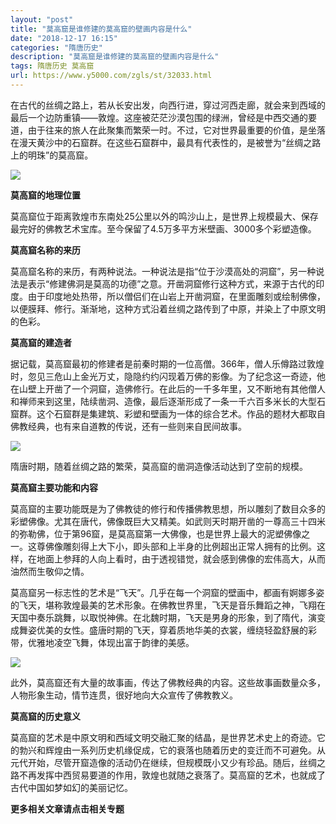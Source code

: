 ```yaml
---
layout: "post"
title: "莫高窟是谁修建的莫高窟的壁画内容是什么"
date: "2018-12-17 16:15"
categories: "隋唐历史"
description: "莫高窟是谁修建的莫高窟的壁画内容是什么"
tags: 隋唐历史 莫高窟
url: https://www.y5000.com/zgls/st/32033.html
---
```






在古代的丝绸之路上，若从长安出发，向西行进，穿过河西走廊，就会来到西域的最后一个边防重镇——敦煌。这座被茫茫沙漠包围的绿洲，曾经是中西交通的要道，由于往来的旅人在此聚集而繁荣一时。不过，它对世界最重要的价值，是坐落在漫天黄沙中的石窟群。在这些石窟群中，最具有代表性的，是被誉为“丝绸之路上的明珠”的莫高窟。

![](https://img.y5000.com/uploads/allimg/180814/8-1PQ410323M38.jpg)

**莫高窟的地理位置**

莫高窟位于距离敦煌市东南处25公里以外的鸣沙山上，是世界上规模最大、保存最完好的佛教艺术宝库。至今保留了4.5万多平方米壁画、3000多个彩塑造像。

**莫高窟名称的来历**

莫高窟名称的来历，有两种说法。一种说法是指“位于沙漠高处的洞窟”，另一种说法是表示“修建佛洞是莫高的功德”之意。开凿洞窟修行这种方式，来源于古代的印度。由于印度地处热带，所以僧侣们在山岩上开凿洞窟，在里面雕刻或绘制佛像，以便膜拜、修行。渐渐地，这种方式沿着丝绸之路传到了中原，并染上了中原文明的色彩。

**莫高窟的建造者**

据记载，莫高窟最初的修建者是前秦时期的一位高僧。366年，僧人乐僔路过敦煌时，忽见三危山上金光万丈，隐隐约约闪现着万佛的影像。为了纪念这一奇迹，他在山壁上开凿了一个洞窟，造佛修行。在此后的一千多年里，又不断地有其他僧人和禅师来到这里，陆续凿洞、造像，最后逐渐形成了一条一千六百多米长的大型石窟群。这个石窟群是集建筑、彩塑和壁画为一体的综合艺术。作品的题材大都取自佛教经典，也有来自道教的传说，还有一些则来自民间故事。

![](https://img.y5000.com/uploads/allimg/180814/8-1PQ410324X33.jpg)

隋唐时期，随着丝绸之路的繁荣，莫高窟的凿洞造像活动达到了空前的规模。

**莫高窟主要功能和内容**

莫高窟的主要功能既是为了佛教徒的修行和传播佛教思想，所以雕刻了数目众多的彩塑佛像。尤其在唐代，佛像既巨大又精美。如武则天时期开凿的一尊高三十四米的弥勒佛，位于第96窟，是莫高窟第一大佛像，也是世界上最大的泥塑佛像之一。这尊佛像雕刻得上大下小，即头部和上半身的比例超出正常人拥有的比例。这样，在地面上参拜的人向上看时，由于透视错觉，就会感到佛像的宏伟高大，从而油然而生敬仰之情。

莫高窟另一标志性的艺术是“飞天”。几乎在每一个洞窟的壁画中，都画有婀娜多姿的飞天，堪称敦煌最美的艺术形象。在佛教世界里，飞天是音乐舞蹈之神，飞翔在天国中奏乐跳舞，以取悦神佛。在北魏时期，飞天是男身的形象，到了隋代，演变成舞姿优美的女性。盛唐时期的飞天，穿着质地华美的衣裳，缠绕轻盈舒展的彩带，优雅地凌空飞舞，体现出富于韵律的美感。

![](https://img.y5000.com/uploads/allimg/180814/8-1PQ410334IP.jpg)

此外，莫高窟还有大量的故事画，传达了佛教经典的内容。这些故事画数量众多，人物形象生动，情节连贯，很好地向大众宣传了佛教教义。

**莫高窟的历史意义**

莫高窟的艺术是中原文明和西域文明交融汇聚的结晶，是世界艺术史上的奇迹。它的勃兴和辉煌由一系列历史机缘促成，它的衰落也随着历史的变迁而不可避免。从元代开始，尽管开窟造像的活动仍在继续，但规模既小又少有珍品。随后，丝绸之路不再发挥中西贸易要道的作用，敦煌也就随之衰落了。莫高窟的艺术，也就成了古代中国如梦如幻的美丽记忆。

**更多相关文章请点击相关专题**
